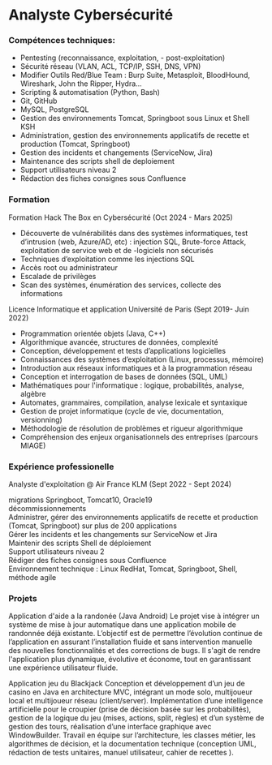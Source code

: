 
# Analyste Cybersécurité

### Compétences techniques:

- Pentesting (reconnaissance, exploitation, - post-exploitation) <br/>
- Sécurité réseau (VLAN, ACL, TCP/IP, SSH, DNS, VPN) <br/>
- Modifier Outils Red/Blue Team : Burp Suite, Metasploit, BloodHound, Wireshark, John the Ripper, Hydra... <br/>
- Scripting & automatisation (Python, Bash) <br/>
- Git, GitHub <br/>
- MySQL, PostgreSQL <br/>
- Gestion des environnements Tomcat, Springboot sous Linux et Shell KSH <br/>
- Administration, gestion des environnements applicatifs de recette et production (Tomcat, Springboot) <br/>
- Gestion des incidents et changements (ServiceNow, Jira) <br/>
- Maintenance des scripts shell de deploiement <br/>
- Support utilisateurs niveau 2 <br/>
- Rédaction des fiches consignes sous Confluence <br/>

### Formation
Formation Hack The Box en Cybersécurité (Oct 2024 - Mars 2025)

- Découverte de vulnérabilités dans des systèmes informatiques, test d’intrusion (web, Azure/AD, etc) : injection SQL, Brute-force Attack, exploitation de service web et de -logiciels non sécurisés <br/>
- Techniques d’exploitation comme les injections SQL <br/>
- Accès root ou administrateur <br/>
- Escalade de privilèges <br/>
- Scan des systèmes, énumération des services, collecte des informations <br/>

Licence Informatique et application Université de Paris (Sept 2019- Juin 2022)

- Programmation orientée objets (Java, C++) <br/>
- Algorithmique avancée, structures de données, complexité <br/>
- Conception, développement et tests d’applications logicielles <br/>
- Connaissances des systèmes d’exploitation (Linux, processus, mémoire) <br/>
- Introduction aux réseaux informatiques et à la programmation réseau <br/>
- Conception et interrogation de bases de données (SQL, UML) <br/>
- Mathématiques pour l'informatique : logique, probabilités, analyse, algèbre <br/>
- Automates, grammaires, compilation, analyse lexicale et syntaxique <br/>
- Gestion de projet informatique (cycle de vie, documentation, versionning) <br/>
- Méthodologie de résolution de problèmes et rigueur algorithmique <br/>
- Compréhension des enjeux organisationnels des entreprises (parcours MIAGE) <br/>

### Expérience professionelle
Analyste d'exploitation @ Air France KLM (Sept 2022 - Sept 2024)

migrations Springboot, Tomcat10, Oracle19 <br/>
décommissionnements <br/>
Administrer, gérer des environnements applicatifs de recette et production (Tomcat, Springboot) sur plus de 200 applications <br/>
Gérer les incidents et les changements sur ServiceNow et Jira <br/>
Maintenir des scripts Shell de déploiement <br/>
Support utilisateurs niveau 2 <br/>
Rédiger des fiches consignes sous Confluence <br/>
Environnement technique : Linux RedHat, Tomcat, Springboot, Shell, méthode agile <br/> 

### Projets

Application d'aide a la randonée (Java Android) Le projet vise à intégrer un système de mise à jour automatique dans une application mobile de randonnée déjà existante. L’objectif est de permettre l’évolution continue de l’application en assurant l’installation fluide et sans intervention manuelle des nouvelles fonctionnalités et des corrections de bugs. Il s'agit de rendre l'application plus dynamique, évolutive et économe, tout en garantissant une expérience utilisateur fluide. <br/>

Application jeu du Blackjack Conception et développement d’un jeu de casino en Java en architecture MVC, intégrant un mode solo, multijoueur local et multijoueur réseau (client/server). Implémentation d’une intelligence artificielle pour le croupier (prise de décision basée sur les probabilités), gestion de la logique du jeu (mises, actions, split, règles) et d’un système de gestion des tours, réalisation d’une interface graphique avec WindowBuilder. Travail en équipe sur l’architecture, les classes métier, les algorithmes de décision, et la documentation technique (conception UML, rédaction de tests unitaires, manuel utilisateur, cahier de recettes ).
